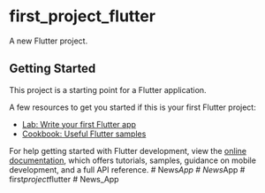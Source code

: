 # first_project_flutter

A new Flutter project.

## Getting Started

This project is a starting point for a Flutter application.

A few resources to get you started if this is your first Flutter project:

- [Lab: Write your first Flutter app](https://docs.flutter.dev/get-started/codelab)
- [Cookbook: Useful Flutter samples](https://docs.flutter.dev/cookbook)

For help getting started with Flutter development, view the
[online documentation](https://docs.flutter.dev/), which offers tutorials,
samples, guidance on mobile development, and a full API reference.
#   N e w s _ A p p  
 #   N e w s _ A p p  
 #   f i r s t _ p r o j e c t _ f l u t t e r  
 #   N e w s _ A p p  
 